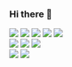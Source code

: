 ### Hi there 👋
<img src="https://img.shields.io/badge/spring-6DB33F?style=flat&logo=spring&logoColor=white"/>
<img src="https://img.shields.io/badge/springboot-6DB33F?style=flat&logo=springboot&logoColor=white"/>
<img src="https://img.shields.io/badge/mysql-4479A1?style=flat&logo=mysql&logoColor=white"/>

<img src="https://img.shields.io/badge/javascript-F7DF1E?style=flat&logo=javascript&logoColor=white"/>
<img src="https://img.shields.io/badge/react-61DAFB?style=flat&logo=React&logoColor=white"/>
<br />
<img src="https://img.shields.io/badge/python-3776AB?style=flat&logo=python&logoColor=white"/>
<img src="https://img.shields.io/badge/pytorch-EE4C2C?style=flat&logo=pytorch&logoColor=white"/>
<img src="https://img.shields.io/badge/opencv-5C3EE8?style=flat&logo=opencv&logoColor=white"/>
<br />
<img src="https://img.shields.io/badge/opencv-5C3EE8?style=flat&logo=opencv&logoColor=white"/>
<img src="https://img.shields.io/badge/docker-2496ED?style=flat&logo=docker&logoColor=white"/>
